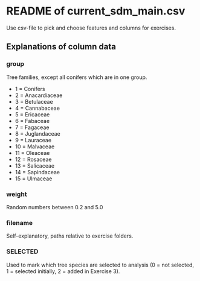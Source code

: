 # README of current_sdm_main.csv
Use csv-file to pick and choose features and columns for exercises.

## Explanations of column data
### group
Tree families, except all conifers which are in one group.
- 1 = Conifers
- 2 = Anacardiaceae
- 3 = Betulaceae
- 4 = Cannabaceae
- 5 = Ericaceae
- 6 = Fabaceae
- 7 = Fagaceae
- 8 = Juglandaceae
- 9 = Lauraceae
- 10 = Malvaceae
- 11 = Oleaceae
- 12 = Rosaceae
- 13 = Salicaceae
- 14 = Sapindaceae
- 15 = Ulmaceae

### weight
Random numbers between 0.2 and 5.0

### filename
Self-explanatory, paths relative to exercise folders.

### SELECTED
Used to mark which tree species are selected to analysis (0 = not selected, 1 = selected initially, 2 = added in Exercise 3).
